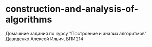 # construction-and-analysis-of-algorithms
Домашние задания по курсу "Построение и анализ алгоритмов" 
Давиденко Алексей Ильич, БПИ214
